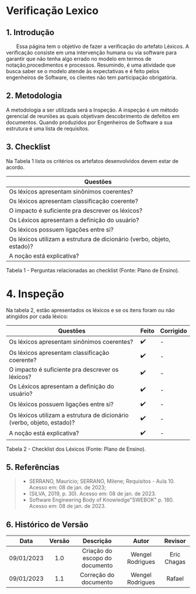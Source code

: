 # Verificação Lexico


## 1. Introdução
&emsp;&emsp;Essa página tem o objetivo de fazer a verificação do artefato Léxicos. A verificação consiste em uma intervenção humana ou via software para garantir que não tenha algo errado no modelo em termos de notação,procedimentos e processos. Resumindo, é uma atividade que busca saber se o modelo atende às expectativas e é feito pelos engenheiros de Software, os clientes não tem participação obrigatória.


## 2. Metodologia
A metodologia a ser utilizada será a Inspeção. A inspeção é um método gerencial de reuniões as quais objetivam descobrimento de defeitos em documentos. Quando produzidos por Engenheiros de Software a sua estrutura é uma lista de requisitos.

## 3. Checklist

 Na Tabela 1 lista os critérios os artefatos desenvolvidos devem estar de acordo.

| Questões |
|----|
| Os léxicos apresentam sinônimos coerentes? |
| Os léxicos apresentam classificação coerente? |
| O impacto é suficiente pra descrever os léxicos? | 
| Os Léxicos apresentam a definição do usuário? | 
| Os léxicos possuem ligações entre si?|
| Os léxicos utilizam a estrutura de dicionário (verbo, objeto, estado)?| 
| A noção está explicativa?|

<p> Tabela 1 - Perguntas relacionadas ao checklist (Fonte: Plano de Ensino).</p>


# 4. Inspeção

Na tabela 2, estão apresentados os léxicos e se os itens foram ou não atingidos por cada léxico:

|Questões| Feito | Corrigido |
|--------|---|---|
| Os léxicos apresentam sinônimos coerentes? | ✔️ | - |
| Os léxicos apresentam classificação coerente? |✔️ | - |
| O impacto é suficiente pra descrever os léxicos? | ✔️ | - |
| Os Léxicos apresentam a definição do usuário? | ✔️ | - |
| Os léxicos possuem ligações entre si? |✔️ | - |
| Os léxicos utilizam a estrutura de dicionário (verbo, objeto, estado)? | ✔️ | - |
| A noção está explicativa? |✔️ | - |


<p> Tabela 2 - Checklist dos Léxicos (Fonte: Plano de Ensino).</p>


## 5. Referências

> - SERRANO, Maurício; SERRANO, Milene; Requisitos - Aula 10. Acesso em: 08 de jan. de 2023;
> - (SILVA, 2019, p. 30). Acesso em: 08 de jan. de 2023.
> - Software Engineering Body of Knowledge"SWEBOK" p. 180. Acesso em: 08 de jan. de 2023.



## 6. Histórico de Versão
| Data |   Versão    |       Descrição       |     Autor     |    Revisor    |
|:------:|:----------:|:---------------------:|:-------------:|:-------------:|
|  09/01/2023  | 1.0 | Criação do escopo do documento  |    Wengel Rodrigues     | Eric Chagas |
|  09/01/2023  | 1.1 | Correção do documento   |    Wengel Rodrigues     | Rafael  |
